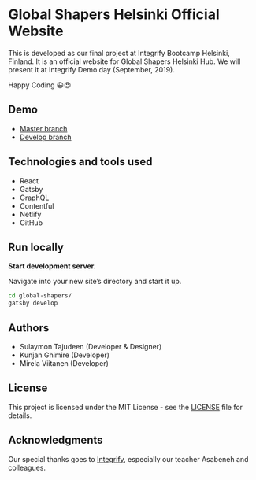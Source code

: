 # Global Shapers Helsinki Official Website

This is developed as our final project at Integrify Bootcamp Helsinki, Finland. It is an official website for Global Shapers Helsinki Hub. We will present it at Integrify Demo day (September, 2019).

Happy Coding 😀😍

## Demo

- [Master branch]()
- [Develop branch](https://shapershel.org/)

## Technologies and tools used

- React
- Gatsby
- GraphQL
- Contentful
- Netlify
- GitHub

## Run locally
**Start development server.**

Navigate into your new site’s directory and start it up.

  ```sh
  cd global-shapers/
  gatsby develop
  ```

## Authors

- Sulaymon Tajudeen (Developer & Designer)
- Kunjan Ghimire (Developer)
- Mirela Viitanen (Developer)


## License

This project is licensed under the MIT License - see the [LICENSE](LICENSE) file for details.

## Acknowledgments

Our special thanks goes to [Integrify](https://github.com/Integrify-Finland), especially our teacher Asabeneh and colleagues.